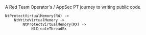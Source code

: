 A Red Team Operator's / AppSec PT journey to writing public code.
```
NtProtectVirtualMemory(RW) ->
	NtWriteVirtualMemory ->
		NtProtectVirtualMemory(RX) ->
			NtCreateThreadEx
```
